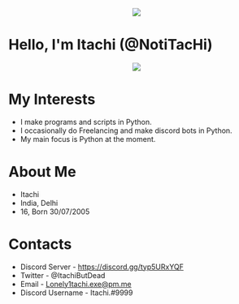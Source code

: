 <p align="center">  
<img src="https://media.discordapp.net/attachments/782612032142835733/900007819187724288/itachi-edotensei.gif">
</p>


# Hello, I'm Itachi (@NotiTacHi)

<p align="center">
<img
src ="https://discord.c99.nl/widget/theme-1/493320149315747840.png"/>
</p>

# My Interests
- I make programs and scripts in Python.
- I occasionally do Freelancing and make discord bots in Python.
- My main focus is Python at the moment.

# About Me
- Itachi
- India, Delhi
- 16, Born 30/07/2005


# Contacts

- Discord Server - https://discord.gg/typ5URxYQF </br>
- Twitter - @ItachiButDead </br>
- Email - Lonely1tachi.exe@pm.me </br>
- Discord Username - Itachi.#9999

